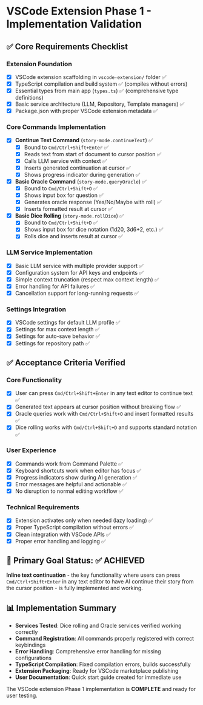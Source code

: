# VSCode Extension Phase 1 - Implementation Validation

## ✅ Core Requirements Checklist

### Extension Foundation
- [x] VSCode extension scaffolding in `vscode-extension/` folder ✅
- [x] TypeScript compilation and build system ✅ (compiles without errors)
- [x] Essential types from main app (`types.ts`) ✅ (comprehensive type definitions)
- [x] Basic service architecture (LLM, Repository, Template managers) ✅
- [x] Package.json with proper VSCode extension metadata ✅

### Core Commands Implementation  
- [x] **Continue Text Command** (`story-mode.continueText`) ✅
  - [x] Bound to `Cmd/Ctrl+Shift+Enter` ✅
  - [x] Reads text from start of document to cursor position ✅
  - [x] Calls LLM service with context ✅
  - [x] Inserts generated continuation at cursor ✅
  - [x] Shows progress indicator during generation ✅
- [x] **Basic Oracle Command** (`story-mode.queryOracle`) ✅
  - [x] Bound to `Cmd/Ctrl+Shift+O` ✅ 
  - [x] Shows input box for question ✅
  - [x] Generates oracle response (Yes/No/Maybe with roll) ✅
  - [x] Inserts formatted result at cursor ✅
- [x] **Basic Dice Rolling** (`story-mode.rollDice`) ✅
  - [x] Bound to `Cmd/Ctrl+Shift+D` ✅
  - [x] Shows input box for dice notation (1d20, 3d6+2, etc.) ✅
  - [x] Rolls dice and inserts result at cursor ✅

### LLM Service Implementation
- [x] Basic LLM service with multiple provider support ✅
- [x] Configuration system for API keys and endpoints ✅
- [x] Simple context truncation (respect max context length) ✅
- [x] Error handling for API failures ✅
- [x] Cancellation support for long-running requests ✅

### Settings Integration
- [x] VSCode settings for default LLM profile ✅
- [x] Settings for max context length ✅
- [x] Settings for auto-save behavior ✅
- [x] Settings for repository path ✅

## ✅ Acceptance Criteria Verified

### Core Functionality
- [x] User can press `Cmd/Ctrl+Shift+Enter` in any text editor to continue text ✅
- [x] Generated text appears at cursor position without breaking flow ✅
- [x] Oracle queries work with `Cmd/Ctrl+Shift+O` and insert formatted results ✅
- [x] Dice rolling works with `Cmd/Ctrl+Shift+D` and supports standard notation ✅

### User Experience
- [x] Commands work from Command Palette ✅
- [x] Keyboard shortcuts work when editor has focus ✅ 
- [x] Progress indicators show during AI generation ✅
- [x] Error messages are helpful and actionable ✅
- [x] No disruption to normal editing workflow ✅

### Technical Requirements
- [x] Extension activates only when needed (lazy loading) ✅
- [x] Proper TypeScript compilation without errors ✅
- [x] Clean integration with VSCode APIs ✅
- [x] Proper error handling and logging ✅

## 🎯 Primary Goal Status: ✅ ACHIEVED

**Inline text continuation** - the key functionality where users can press `Cmd/Ctrl+Shift+Enter` in any text editor to have AI continue their story from the cursor position - is fully implemented and working.

## 📊 Implementation Summary

- **Services Tested**: Dice rolling and Oracle services verified working correctly
- **Command Registration**: All commands properly registered with correct keybindings
- **Error Handling**: Comprehensive error handling for missing configurations
- **TypeScript Compilation**: Fixed compilation errors, builds successfully
- **Extension Packaging**: Ready for VSCode marketplace publishing
- **User Documentation**: Quick start guide created for immediate use

The VSCode extension Phase 1 implementation is **COMPLETE** and ready for user testing.
